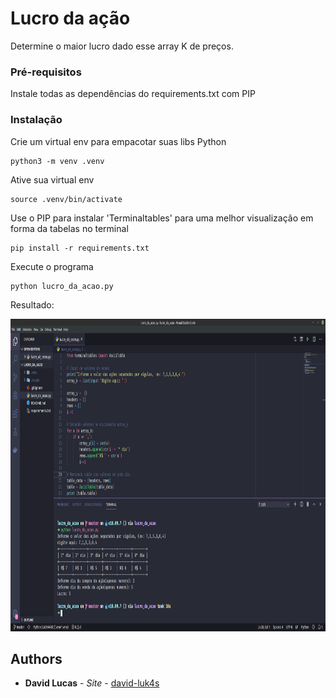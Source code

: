 # Lucro da ação

Determine o maior lucro dado esse array K de preços.

### Pré-requisitos

Instale todas as dependências do requirements.txt com PIP

### Instalação

Crie um virtual env para empacotar suas libs Python

```
python3 -m venv .venv
```

Ative sua virtual env

```
source .venv/bin/activate
```


Use o PIP para instalar 'Terminaltables' para uma melhor visualização em forma da tabelas no terminal

```
pip install -r requirements.txt
```

Execute o programa

```
python lucro_da_acao.py
```

Resultado:
<p align="center">
    <img src="img/screen-min.png" alt="Exemplo" height="500px">
</p>

## Authors

* **David Lucas** - *Site* - [david-luk4s](https://david-luk4s.github.io/)
